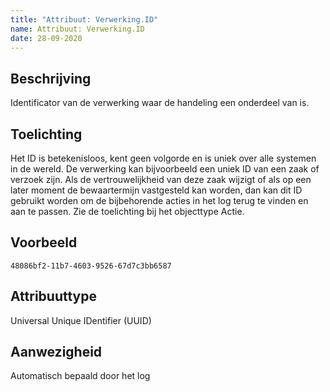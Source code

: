 ```yaml
---
title: "Attribuut: Verwerking.ID"
name: Attribuut: Verwerking.ID
date: 28-09-2020
---
```


## Beschrijving
Identificator van de verwerking waar de handeling een onderdeel van is.

## Toelichting
Het ID is betekenisloos, kent geen volgorde en is uniek over alle systemen in de wereld. De verwerking kan bijvoorbeeld een uniek ID van een zaak of verzoek zijn. Als de vertrouwelijkheid van deze zaak wijzigt of als op een later moment de bewaartermijn vastgesteld kan worden, dan kan dit ID gebruikt worden om de bijbehorende acties in het log terug te vinden en aan te passen.  Zie de toelichting bij het objecttype Actie.

## Voorbeeld
`48086bf2-11b7-4603-9526-67d7c3bb6587`

## Attribuuttype
Universal Unique IDentifier (UUID)

## Aanwezigheid
Automatisch bepaald door het log
